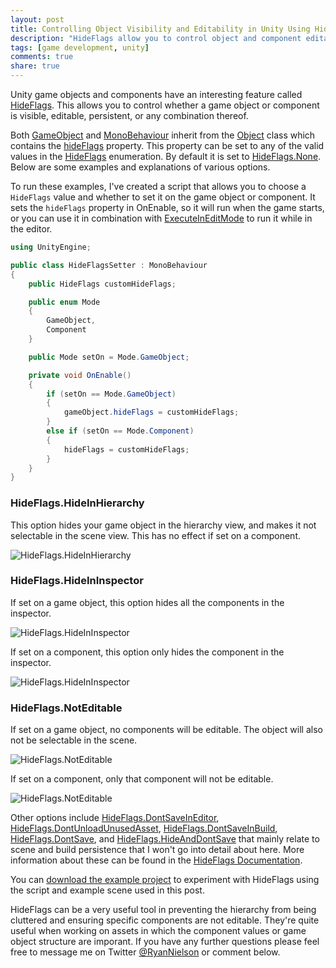 ```yaml
---
layout: post
title: Controlling Object Visibility and Editability in Unity Using HideFlags
description: "HideFlags allow you to control object and component editability and visibility."
tags: [game development, unity]
comments: true
share: true
---
```


Unity game objects and components have an interesting feature called [HideFlags](http://docs.unity3d.com/ScriptReference/HideFlags.html). This allows you to control whether a game object or component is visible, editable, persistent, or any combination thereof.

Both [GameObject](http://docs.unity3d.com/ScriptReference/GameObject.html) and [MonoBehaviour](http://docs.unity3d.com/ScriptReference/MonoBehaviour.html) inherit from the [Object](http://docs.unity3d.com/ScriptReference/Object.html) class which contains the [hideFlags](http://docs.unity3d.com/ScriptReference/Object-hideFlags.html) property. This property can be set 
to any of the valid values in the [HideFlags](http://docs.unity3d.com/ScriptReference/HideFlags.html) enumeration. By default it is set to [HideFlags.None](http://docs.unity3d.com/ScriptReference/HideFlags.None.html). Below are some examples and explanations of various options.

To run these examples, I've created a script that allows you to choose a `HideFlags` value and whether to set it on the game object or component. It sets the `hideFlags` property in OnEnable, so it will run when the game starts, or you can use it in combination with [ExecuteInEditMode](http://docs.unity3d.com/ScriptReference/ExecuteInEditMode.html) to run it while in the editor.

```csharp
using UnityEngine;

public class HideFlagsSetter : MonoBehaviour
{
    public HideFlags customHideFlags;

    public enum Mode
    {
        GameObject,
        Component
    }

    public Mode setOn = Mode.GameObject;

    private void OnEnable()
    {
        if (setOn == Mode.GameObject)
        {
            gameObject.hideFlags = customHideFlags;
        }
        else if (setOn == Mode.Component)
        {
            hideFlags = customHideFlags;
        }
    }
}
```

### HideFlags.HideInHierarchy

This option hides your game object in the hierarchy view, and makes it not selectable in the scene view. This has no effect if set on a component.

![HideFlags.HideInHierarchy](/assets/images/2015-10-01/hideinhierarchy.gif "The game object is hidden in the hierarchy when HideFlags.HideInHierarchy is used.")

### HideFlags.HideInInspector

If set on a game object, this option hides all the components in the inspector.

![HideFlags.HideInInspector](/assets/images/2015-10-01/hideininspector_gameobject.gif "The game object is hidden in the inspector when HideFlags.HideInInspector is used.")

If set on a component, this option only hides the component in the inspector. 

![HideFlags.HideInInspector](/assets/images/2015-10-01/hideininspector_component.gif "The component is hidden in the inspector when HideFlags.HideInInspector is used.")

### HideFlags.NotEditable

If set on a game object, no components will be editable. The object will also not be selectable in the scene.

![HideFlags.NotEditable](/assets/images/2015-10-01/noteditable_gameobject.gif "No components on the game object are editable in the inspector when HideFlags.NotEditable is used.")

If set on a component, only that component will not be editable.

![HideFlags.NotEditable](/assets/images/2015-10-01/noteditable_component.gif "The component is not editable in the inspector when HideFlags.NotEditable is used.")

Other options include [HideFlags.DontSaveInEditor](http://docs.unity3d.com/ScriptReference/HideFlags.DontSaveInEditor.html), [HideFlags.DontUnloadUnusedAsset](http://docs.unity3d.com/ScriptReference/HideFlags.DontUnloadUnusedAsset.html), [HideFlags.DontSaveInBuild](http://docs.unity3d.com/ScriptReference/HideFlags.DontSaveInBuild.html), [HideFlags.DontSave](http://docs.unity3d.com/ScriptReference/HideFlags.DontSave.html), and [HideFlags.HideAndDontSave](http://docs.unity3d.com/ScriptReference/HideFlags.HideAndDontSave.html) that mainly relate to scene and build persistence that I won't go into detail about here. More information about these can be found in the [HideFlags Documentation](http://docs.unity3d.com/ScriptReference/HideFlags.html). 

You can [download the example project](/assets/downloads/hideflags.zip) to experiment with HideFlags using the script and example scene used in this post.

HideFlags can be a very useful tool in preventing the hierarchy from being cluttered and ensuring specific components are not editable. They're quite useful when working on assets in which the component values or game object structure are imporant. If you have any further questions please feel free to message me on Twitter [@RyanNielson](https://twitter.com/ryannielson) or comment below. 

